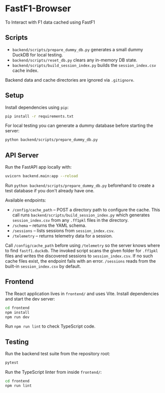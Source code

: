# FastF1-Browser
To Interact with F1 data cached using FastF1

## Scripts
- `backend/scripts/prepare_dummy_db.py` generates a small dummy DuckDB for local testing.
- `backend/scripts/reset_db.py` clears any in-memory DB state.
- `backend/scripts/build_session_index.py` builds the `session_index.csv` cache index.

Backend data and cache directories are ignored via `.gitignore`.

## Setup

Install dependencies using `pip`:

```bash
pip install -r requirements.txt
```

For local testing you can generate a dummy database before starting the
server:

```bash
python backend/scripts/prepare_dummy_db.py
```

## API Server

Run the FastAPI app locally with:

```bash
uvicorn backend.main:app --reload
```

Run `python backend/scripts/prepare_dummy_db.py` beforehand to create a test
database if you don't already have one.

Available endpoints:

- `/config/cache_path` – POST a directory path to configure the cache. This call
  runs `backend/scripts/build_session_index.py` which generates
  `session_index.csv` from any `.ff1pkl` files in the directory.
- `/schema` – returns the YAML schema.
- `/sessions` – lists sessions from `session_index.csv`.
- `/telemetry` – returns telemetry data for a session.

Call `/config/cache_path` before using `/telemetry` so the server knows where to
find `fastf1.duckdb`. The invoked script scans the given folder for `.ff1pkl`
files and writes the discovered sessions to `session_index.csv`. If no such
cache files exist, the endpoint fails with an error. `/sessions` reads from the
built-in `session_index.csv` by default.

## Frontend

The React application lives in `frontend/` and uses Vite.
Install dependencies and start the dev server:

```bash
cd frontend
npm install
npm run dev
```

Run `npm run lint` to check TypeScript code.

## Testing

Run the backend test suite from the repository root:

```bash
pytest
```

Run the TypeScript linter from inside `frontend/`:

```bash
cd frontend
npm run lint
```
